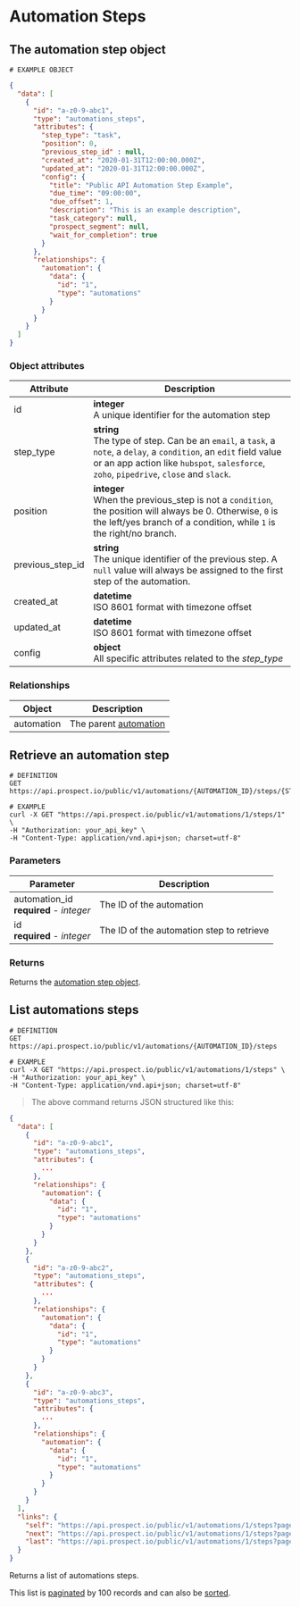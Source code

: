 # Automation Steps
## The automation step object
```
# EXAMPLE OBJECT
```

```json
{
  "data": [
    {
      "id": "a-z0-9-abc1",
      "type": "automations_steps",
      "attributes": {
        "step_type": "task",
        "position": 0,
        "previous_step_id" : null,
        "created_at": "2020-01-31T12:00:00.000Z",
        "updated_at": "2020-01-31T12:00:00.000Z",
        "config": {
          "title": "Public API Automation Step Example",
          "due_time": "09:00:00",
          "due_offset": 1,
          "description": "This is an example description",
          "task_category": null,
          "prospect_segment": null,
          "wait_for_completion": true
        }
      },
      "relationships": {
        "automation": {
          "data": {
            "id": "1",
            "type": "automations"
          }
        }
      }
    }
  ]
}
```


### Object attributes
Attribute | Description
--------- | -----------
id | **integer** <br />A unique identifier for the automation step
step_type | **string** <br />The type of step. Can be an `email`, a `task`, a `note`, a `delay`, a `condition`, an `edit` field value or an app action like `hubspot`, `salesforce`, `zoho`, `pipedrive`, `close` and `slack`.
position | **integer** <br />When the previous_step is not a `condition`, the position will always be 0. Otherwise, `0` is the left/yes branch of a condition, while `1` is the right/no branch.
previous_step_id | **string** <br />The unique identifier of the previous step. A `null` value will always be assigned to the first step of the automation.
created_at | **datetime** <br />ISO 8601 format with timezone offset
updated_at | **datetime** <br />ISO 8601 format with timezone offset
config | **object** <br />All specific attributes related to the _step_type_

### Relationships
Object | Description
--------- | -----------
automation | The parent [automation](#automations)

## Retrieve an automation step
```shell
# DEFINITION
GET https://api.prospect.io/public/v1/automations/{AUTOMATION_ID}/steps/{STEP_ID}

# EXAMPLE
curl -X GET "https://api.prospect.io/public/v1/automations/1/steps/1" \
-H "Authorization: your_api_key" \
-H "Content-Type: application/vnd.api+json; charset=utf-8"
```

### Parameters
Parameter | Description
--------- | -----------
automation_id<br />**required** - *integer* | The ID of the automation
id<br />**required** - *integer* | The ID of the automation step to retrieve

### Returns
Returns the [automation step object](#the-automation-step-object).

## List automations steps
```shell
# DEFINITION
GET https://api.prospect.io/public/v1/automations/{AUTOMATION_ID}/steps

# EXAMPLE
curl -X GET "https://api.prospect.io/public/v1/automations/1/steps" \
-H "Authorization: your_api_key" \
-H "Content-Type: application/vnd.api+json; charset=utf-8"
```

> The above command returns JSON structured like this:

```json
{
  "data": [
    {
      "id": "a-z0-9-abc1",
      "type": "automations_steps",
      "attributes": {
        ...
      },
      "relationships": {
        "automation": {
          "data": {
            "id": "1",
            "type": "automations"
          }
        }
      }
    },
    {
      "id": "a-z0-9-abc2",
      "type": "automations_steps",
      "attributes": {
        ...
      },
      "relationships": {
        "automation": {
          "data": {
            "id": "1",
            "type": "automations"
          }
        }
      }
    },
    {
      "id": "a-z0-9-abc3",
      "type": "automations_steps",
      "attributes": {
        ...
      },
      "relationships": {
        "automation": {
          "data": {
            "id": "1",
            "type": "automations"
          }
        }
      }
    }
  ],
  "links": {
    "self": "https://api.prospect.io/public/v1/automations/1/steps?page%5Bnumber%5D=1&page%5Bsize%5D=100",
    "next": "https://api.prospect.io/public/v1/automations/1/steps?page%5Bnumber%5D=2&page%5Bsize%5D=100",
    "last": "https://api.prospect.io/public/v1/automations/1/steps?page%5Bnumber%5D=5&page%5Bsize%5D=100"
  }
}
```

Returns a list of automations steps.

This list is [paginated](#pagination) by 100 records and can also be [sorted](#sorting).
